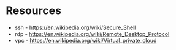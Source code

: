 # Resources

- ssh - <https://en.wikipedia.org/wiki/Secure_Shell>
- rdp - <https://en.wikipedia.org/wiki/Remote_Desktop_Protocol>
- vpc - <https://en.wikipedia.org/wiki/Virtual_private_cloud>
